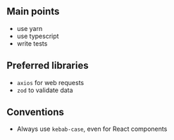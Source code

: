 ## Main points

- use yarn
- use typescript
- write tests

## Preferred libraries

- `axios` for web requests
- `zod` to validate data

## Conventions

- Always use `kebab-case`, even for React components
